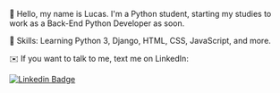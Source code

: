 🤠 Hello, my name is Lucas. I'm a Python student, starting my studies to work as a Back-End Python Developer as soon.

🧠 Skills: Learning Python 3, Django, HTML, CSS, JavaScript, and more.

✉️ If you want to talk to me, text me on LinkedIn:

[![Linkedin Badge](https://img.shields.io/badge/-LinkedIn-blue?style=flat-square&logo=Linkedin&logoColor=white&link=https://www.linkedin.com/in/lucastafer/)](https://www.linkedin.com/in/lucastafer/)
